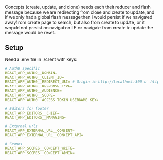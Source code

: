 Concepts (create, update, and clone) needs each their reducer and flash message because we are redirecting from clone and create to update, and if we only had a global flash message then i would persist if we navigated awayf rom create page to search, but also from create to update,
or it wopuld not persist on navigation I.E on navigate from create to update the message would be reset..

## Setup
Need a .env file in ./client with keys:

``` yaml
# Auth0 specific
REACT_APP_AUTH0__DOMAIN=
REACT_APP_AUTH0__CLIENT_ID=
REACT_APP_AUTH0__REDIRECT_URI= # Origin ie http://localhost:300 or https://example.com
REACT_APP_AUTH0__RESPONSE_TYPE=
REACT_APP_AUTH0__AUDIENCE=
REACT_APP_AUTH0__SCOPE=
REACT_APP_AUTH0__ACCESS_TOKEN_USERNAME_KEY=

# Editors for footer
REACT_APP_EDITORS__CHIEF=
REACT_APP_EDITORS__MANAGING=

# External urls
REACT_APP_EXTERNAL_URL__CONSENT=
REACT_APP_EXTERNAL_URL__CONCEPT_API=

# Scopes
REACT_APP_SCOPES__CONCEPT_WRITE=
REACT_APP_SCOPES__CONCEPT_ADMIN=
```
